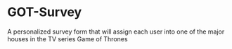 # GOT-Survey
A personalized survey form that will assign each user into one of the major houses in the TV series Game of Thrones 
